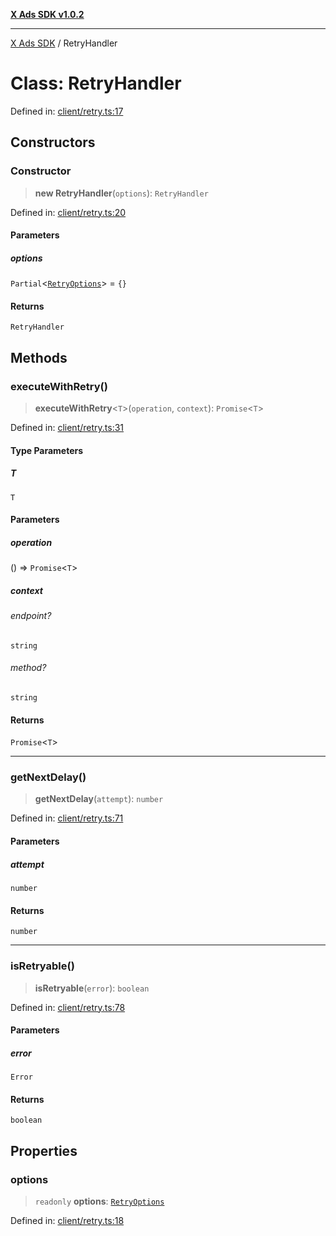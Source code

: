 [**X Ads SDK v1.0.2**](../README.md)

***

[X Ads SDK](../globals.md) / RetryHandler

# Class: RetryHandler

Defined in: [client/retry.ts:17](https://github.com/kage1020/x-ads-sdk/blob/main/src/client/retry.ts#L17)

## Constructors

### Constructor

> **new RetryHandler**(`options`): `RetryHandler`

Defined in: [client/retry.ts:20](https://github.com/kage1020/x-ads-sdk/blob/main/src/client/retry.ts#L20)

#### Parameters

##### options

`Partial`\<[`RetryOptions`](../interfaces/RetryOptions.md)\> = `{}`

#### Returns

`RetryHandler`

## Methods

### executeWithRetry()

> **executeWithRetry**\<`T`\>(`operation`, `context`): `Promise`\<`T`\>

Defined in: [client/retry.ts:31](https://github.com/kage1020/x-ads-sdk/blob/main/src/client/retry.ts#L31)

#### Type Parameters

##### T

`T`

#### Parameters

##### operation

() => `Promise`\<`T`\>

##### context

###### endpoint?

`string`

###### method?

`string`

#### Returns

`Promise`\<`T`\>

***

### getNextDelay()

> **getNextDelay**(`attempt`): `number`

Defined in: [client/retry.ts:71](https://github.com/kage1020/x-ads-sdk/blob/main/src/client/retry.ts#L71)

#### Parameters

##### attempt

`number`

#### Returns

`number`

***

### isRetryable()

> **isRetryable**(`error`): `boolean`

Defined in: [client/retry.ts:78](https://github.com/kage1020/x-ads-sdk/blob/main/src/client/retry.ts#L78)

#### Parameters

##### error

`Error`

#### Returns

`boolean`

## Properties

### options

> `readonly` **options**: [`RetryOptions`](../interfaces/RetryOptions.md)

Defined in: [client/retry.ts:18](https://github.com/kage1020/x-ads-sdk/blob/main/src/client/retry.ts#L18)
